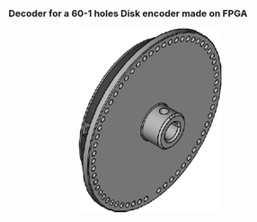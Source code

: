 ### Decoder for a 60-1 holes Disk encoder made on FPGA
<p align="center">
<img src="/img/output.png">
</p>

